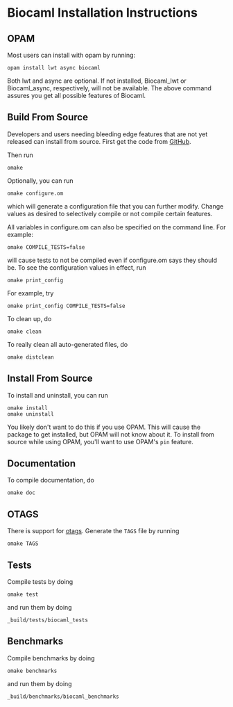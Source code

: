 Biocaml Installation Instructions
=================================

## OPAM
Most users can install with opam by running:

    opam install lwt async biocaml

Both lwt and async are optional. If not installed, Biocaml_lwt or
Biocaml_async, respectively, will not be available. The above command
assures you get all possible features of Biocaml.


## Build From Source
Developers and users needing bleeding edge features that are not yet
released can install from source. First get the code from
[GitHub](https://github.com/biocaml/biocaml).

Then run

    omake

Optionally, you can run

    omake configure.om

which will generate a configuration file that you can further
modify. Change values as desired to selectively compile or not compile
certain features.

All variables in configure.om can also be specified on the command
line. For example:

    omake COMPILE_TESTS=false

will cause tests to not be compiled even if configure.om says they
should be. To see the configuration values in effect, run

    omake print_config

For example, try

    omake print_config COMPILE_TESTS=false

To clean up, do

    omake clean

To really clean all auto-generated files, do

    omake distclean


## Install From Source
To install and uninstall, you can run

    omake install
    omake uninstall

You likely don't want to do this if you use OPAM. This will cause the
package to get installed, but OPAM will not know about it. To install
from source while using OPAM, you'll want to use OPAM's `pin` feature.


## Documentation
To compile documentation, do

    omake doc


## OTAGS
There is support for
[otags](http://askra.de/software/otags/). Generate the `TAGS` file by
running

    omake TAGS


## Tests
Compile tests by doing

    omake test

and run them by doing

    _build/tests/biocaml_tests


## Benchmarks
Compile benchmarks by doing

    omake benchmarks

and run them by doing

    _build/benchmarks/biocaml_benchmarks
